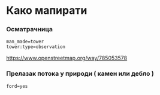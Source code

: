 # Како мапирати


### Осматрачница
```
man_made=tower
tower:type=observation
```
https://www.openstreetmap.org/way/785053578  

### Прелазак потока у природи ( камен или дебло )
```
ford=yes
```
